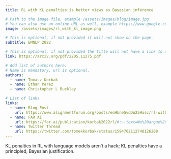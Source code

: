 ```yaml
---
title: RL with KL penalties is better views as Bayesian inference

# Path to the image file, example /assets/images/blog/image.jpg
# You can also use an online URL as well, example https://www.google.com/image.jpg
image: /assets/images/rl_with_kl_image.png

# This is optional, if not provided it will not show on the page.
subtitle: EMNLP 2022

# This is optional, if not provided the title will not have a link to anywhere
link: https://arxiv.org/pdf/2205.11275.pdf

# Add list of authors here.
# Name is mandatory, url is optional.
authors:
  - name: Tomasz Korbak
  - name: Ethan Perez
  - name: Christopher L Buckley

# List of links
links:
  - name: Blog Post
    url: https://www.alignmentforum.org/posts/eoHbneGvqDu25Hasc/rl-with-kl-penalties-is-better-seen-as-bayesian-inference
  - name: FAR AI
    url: https://far.ai/publication/korbak2022rl/#:~:text=We%20argue%20that%20this%20Bayesian,principles%20derivation%20for%20its%20objective.
  - name: Twitter Thread
    url: https://twitter.com/tomekkorbak/status/1594762112748126208
---
```


<!--Abstract-->

KL penalties in RL with language models aren’t a hack; KL penalties have a principled, Bayesian justification.
